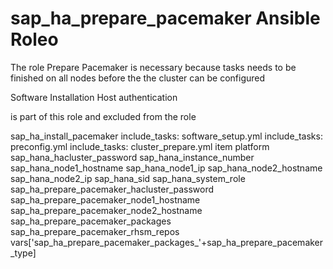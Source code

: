 # sap_ha_prepare_pacemaker Ansible Roleo

The role Prepare Pacemaker is necessary because tasks needs to be finished on all nodes before the the cluster can be configured

Software Installation 
Host authentication

is part of this role and excluded from the role

sap_ha_install_pacemaker
  include_tasks: software_setup.yml
  include_tasks: preconfig.yml
  include_tasks: cluster_prepare.yml
item
platform
sap_hana_hacluster_password
sap_hana_instance_number
sap_hana_node1_hostname
sap_hana_node1_ip
sap_hana_node2_hostname
sap_hana_node2_ip
sap_hana_sid
sap_hana_system_role
sap_ha_prepare_pacemaker_hacluster_password
sap_ha_prepare_pacemaker_node1_hostname
sap_ha_prepare_pacemaker_node2_hostname
sap_ha_prepare_pacemaker_packages
sap_ha_prepare_pacemaker_rhsm_repos
vars['sap_ha_prepare_pacemaker_packages_'+sap_ha_prepare_pacemaker_type]
